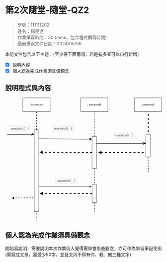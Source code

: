 # 第2次隨堂-隨堂-QZ2
>
>學號：111111202
><br />
>姓名：楊昆達
><br />
>作業撰寫時間：30 (mins，包含程式撰寫時間)
><br />
>最後撰寫文件日期：2024/05/06
>

本份文件包含以下主題：(至少需下面兩項，若是有多者可以自行新增)
- [x] 說明內容
- [x] 個人認為完成作業須具備觀念

## 說明程式與內容

<svg xmlns="http://www.w3.org/2000/svg" xmlns:xlink="http://www.w3.org/1999/xlink" version="1.1" width="688px" viewBox="-0.5 -0.5 688 542" content="&lt;mxfile&gt;&lt;diagram id=&quot;iX4cjey0tf3by5Qb36s0&quot; name=&quot;第1頁&quot;&gt;&lt;mxGraphModel dx=&quot;743&quot; dy=&quot;615&quot; grid=&quot;1&quot; gridSize=&quot;10&quot; guides=&quot;1&quot; tooltips=&quot;1&quot; connect=&quot;1&quot; arrows=&quot;1&quot; fold=&quot;1&quot; page=&quot;1&quot; pageScale=&quot;1&quot; pageWidth=&quot;827&quot; pageHeight=&quot;1169&quot; background=&quot;#ffffff&quot; math=&quot;0&quot; shadow=&quot;0&quot;&gt;&lt;root&gt;&lt;mxCell id=&quot;0&quot;/&gt;&lt;mxCell id=&quot;1&quot; parent=&quot;0&quot;/&gt;&lt;mxCell id=&quot;2&quot; value=&quot;&amp;lt;font color=&amp;quot;#000000&amp;quot;&amp;gt;; InstanceA&amp;lt;/font&amp;gt;&quot; style=&quot;rounded=0;whiteSpace=wrap;html=1;strokeColor=#000000;fillColor=#FFFFFF;&quot; vertex=&quot;1&quot; parent=&quot;1&quot;&gt;&lt;mxGeometry x=&quot;109&quot; y=&quot;60&quot; width=&quot;120&quot; height=&quot;60&quot; as=&quot;geometry&quot;/&gt;&lt;/mxCell&gt;&lt;mxCell id=&quot;3&quot; value=&quot;&amp;lt;font color=&amp;quot;#000000&amp;quot;&amp;gt;; InstanceB&amp;lt;/font&amp;gt;&quot; style=&quot;rounded=0;whiteSpace=wrap;html=1;strokeColor=#000000;fillColor=#FFFFFF;&quot; vertex=&quot;1&quot; parent=&quot;1&quot;&gt;&lt;mxGeometry x=&quot;363&quot; y=&quot;60&quot; width=&quot;120&quot; height=&quot;60&quot; as=&quot;geometry&quot;/&gt;&lt;/mxCell&gt;&lt;mxCell id=&quot;4&quot; value=&quot;&amp;lt;font color=&amp;quot;#000000&amp;quot;&amp;gt;; InstanceC&amp;lt;/font&amp;gt;&quot; style=&quot;rounded=0;whiteSpace=wrap;html=1;strokeColor=#000000;fillColor=#FFFFFF;&quot; vertex=&quot;1&quot; parent=&quot;1&quot;&gt;&lt;mxGeometry x=&quot;599&quot; y=&quot;60&quot; width=&quot;120&quot; height=&quot;60&quot; as=&quot;geometry&quot;/&gt;&lt;/mxCell&gt;&lt;mxCell id=&quot;5&quot; value=&quot;&quot; style=&quot;endArrow=none;dashed=1;html=1;strokeWidth=2;entryX=0.5;entryY=1;entryDx=0;entryDy=0;strokeColor=#000000;&quot; edge=&quot;1&quot; parent=&quot;1&quot; target=&quot;2&quot;&gt;&lt;mxGeometry width=&quot;50&quot; height=&quot;50&quot; relative=&quot;1&quot; as=&quot;geometry&quot;&gt;&lt;mxPoint x=&quot;169&quot; y=&quot;200&quot; as=&quot;sourcePoint&quot;/&gt;&lt;mxPoint x=&quot;159&quot; y=&quot;140&quot; as=&quot;targetPoint&quot;/&gt;&lt;/mxGeometry&gt;&lt;/mxCell&gt;&lt;mxCell id=&quot;6&quot; value=&quot;&quot; style=&quot;rounded=0;whiteSpace=wrap;html=1;strokeColor=#000000;fillColor=none;&quot; vertex=&quot;1&quot; parent=&quot;1&quot;&gt;&lt;mxGeometry x=&quot;159&quot; y=&quot;200&quot; width=&quot;20&quot; height=&quot;360&quot; as=&quot;geometry&quot;/&gt;&lt;/mxCell&gt;&lt;mxCell id=&quot;9&quot; value=&quot;operation1(&amp;amp;nbsp; &amp;amp;nbsp; )&quot; style=&quot;text;html=1;align=center;verticalAlign=middle;resizable=0;points=[];autosize=1;strokeColor=none;fillColor=#f5f5f5;fontColor=#333333;&quot; vertex=&quot;1&quot; parent=&quot;1&quot;&gt;&lt;mxGeometry x=&quot;45&quot; y=&quot;180&quot; width=&quot;100&quot; height=&quot;30&quot; as=&quot;geometry&quot;/&gt;&lt;/mxCell&gt;&lt;mxCell id=&quot;10&quot; value=&quot;&quot; style=&quot;edgeStyle=none;orthogonalLoop=1;jettySize=auto;html=1;strokeColor=#000000;fontColor=#000000;strokeWidth=2;&quot; edge=&quot;1&quot; parent=&quot;1&quot;&gt;&lt;mxGeometry width=&quot;80&quot; relative=&quot;1&quot; as=&quot;geometry&quot;&gt;&lt;mxPoint x=&quot;40&quot; y=&quot;220&quot; as=&quot;sourcePoint&quot;/&gt;&lt;mxPoint x=&quot;159&quot; y=&quot;220&quot; as=&quot;targetPoint&quot;/&gt;&lt;Array as=&quot;points&quot;/&gt;&lt;/mxGeometry&gt;&lt;/mxCell&gt;&lt;mxCell id=&quot;11&quot; value=&quot;operation2(&amp;amp;nbsp; &amp;amp;nbsp; )&quot; style=&quot;text;html=1;align=center;verticalAlign=middle;resizable=0;points=[];autosize=1;strokeColor=none;fillColor=#f5f5f5;fontColor=#333333;&quot; vertex=&quot;1&quot; parent=&quot;1&quot;&gt;&lt;mxGeometry x=&quot;235&quot; y=&quot;180&quot; width=&quot;100&quot; height=&quot;30&quot; as=&quot;geometry&quot;/&gt;&lt;/mxCell&gt;&lt;mxCell id=&quot;12&quot; value=&quot;&quot; style=&quot;edgeStyle=none;orthogonalLoop=1;jettySize=auto;html=1;strokeColor=#000000;fontColor=#000000;entryX=0;entryY=0.079;entryDx=0;entryDy=0;entryPerimeter=0;strokeWidth=2;&quot; edge=&quot;1&quot; parent=&quot;1&quot; target=&quot;13&quot;&gt;&lt;mxGeometry width=&quot;80&quot; relative=&quot;1&quot; as=&quot;geometry&quot;&gt;&lt;mxPoint x=&quot;179&quot; y=&quot;240&quot; as=&quot;sourcePoint&quot;/&gt;&lt;mxPoint x=&quot;400&quot; y=&quot;240&quot; as=&quot;targetPoint&quot;/&gt;&lt;Array as=&quot;points&quot;/&gt;&lt;/mxGeometry&gt;&lt;/mxCell&gt;&lt;mxCell id=&quot;22&quot; style=&quot;edgeStyle=none;html=1;entryX=1.15;entryY=0.275;entryDx=0;entryDy=0;entryPerimeter=0;strokeColor=#000000;fontColor=#000000;dashed=1;strokeWidth=3;&quot; edge=&quot;1&quot; parent=&quot;1&quot; source=&quot;13&quot; target=&quot;6&quot;&gt;&lt;mxGeometry relative=&quot;1&quot; as=&quot;geometry&quot;/&gt;&lt;/mxCell&gt;&lt;mxCell id=&quot;13&quot; value=&quot;&quot; style=&quot;rounded=0;whiteSpace=wrap;html=1;strokeColor=#000000;fillColor=none;&quot; vertex=&quot;1&quot; parent=&quot;1&quot;&gt;&lt;mxGeometry x=&quot;413&quot; y=&quot;230&quot; width=&quot;20&quot; height=&quot;140&quot; as=&quot;geometry&quot;/&gt;&lt;/mxCell&gt;&lt;mxCell id=&quot;24&quot; style=&quot;edgeStyle=none;html=1;entryX=1.2;entryY=0.778;entryDx=0;entryDy=0;entryPerimeter=0;dashed=1;strokeColor=#000000;fontColor=#000000;strokeWidth=3;&quot; edge=&quot;1&quot; parent=&quot;1&quot; source=&quot;14&quot; target=&quot;6&quot;&gt;&lt;mxGeometry relative=&quot;1&quot; as=&quot;geometry&quot;/&gt;&lt;/mxCell&gt;&lt;mxCell id=&quot;14&quot; value=&quot;&quot; style=&quot;rounded=0;whiteSpace=wrap;html=1;strokeColor=#000000;fillColor=none;&quot; vertex=&quot;1&quot; parent=&quot;1&quot;&gt;&lt;mxGeometry x=&quot;413&quot; y=&quot;440&quot; width=&quot;20&quot; height=&quot;80&quot; as=&quot;geometry&quot;/&gt;&lt;/mxCell&gt;&lt;mxCell id=&quot;15&quot; value=&quot;&quot; style=&quot;rounded=0;whiteSpace=wrap;html=1;strokeColor=#000000;fillColor=none;&quot; vertex=&quot;1&quot; parent=&quot;1&quot;&gt;&lt;mxGeometry x=&quot;649&quot; y=&quot;220&quot; width=&quot;20&quot; height=&quot;100&quot; as=&quot;geometry&quot;/&gt;&lt;/mxCell&gt;&lt;mxCell id=&quot;17&quot; value=&quot;&quot; style=&quot;endArrow=none;dashed=1;html=1;strokeColor=#000000;fontColor=#000000;exitX=0.5;exitY=0;exitDx=0;exitDy=0;strokeWidth=2;&quot; edge=&quot;1&quot; parent=&quot;1&quot; source=&quot;13&quot;&gt;&lt;mxGeometry width=&quot;50&quot; height=&quot;50&quot; relative=&quot;1&quot; as=&quot;geometry&quot;&gt;&lt;mxPoint x=&quot;422.5&quot; y=&quot;190&quot; as=&quot;sourcePoint&quot;/&gt;&lt;mxPoint x=&quot;422.5&quot; y=&quot;120&quot; as=&quot;targetPoint&quot;/&gt;&lt;/mxGeometry&gt;&lt;/mxCell&gt;&lt;mxCell id=&quot;23&quot; value=&quot;operation3(&amp;amp;nbsp; &amp;amp;nbsp; )&quot; style=&quot;text;html=1;align=center;verticalAlign=middle;resizable=0;points=[];autosize=1;strokeColor=none;fillColor=#f5f5f5;fontColor=#333333;&quot; vertex=&quot;1&quot; parent=&quot;1&quot;&gt;&lt;mxGeometry x=&quot;505&quot; y=&quot;210&quot; width=&quot;100&quot; height=&quot;30&quot; as=&quot;geometry&quot;/&gt;&lt;/mxCell&gt;&lt;mxCell id=&quot;25&quot; value=&quot;&quot; style=&quot;edgeStyle=none;orthogonalLoop=1;jettySize=auto;html=1;strokeColor=#000000;fontColor=#000000;entryX=-0.15;entryY=0.125;entryDx=0;entryDy=0;entryPerimeter=0;&quot; edge=&quot;1&quot; parent=&quot;1&quot; target=&quot;14&quot;&gt;&lt;mxGeometry width=&quot;80&quot; relative=&quot;1&quot; as=&quot;geometry&quot;&gt;&lt;mxPoint x=&quot;179&quot; y=&quot;450&quot; as=&quot;sourcePoint&quot;/&gt;&lt;mxPoint x=&quot;259&quot; y=&quot;450&quot; as=&quot;targetPoint&quot;/&gt;&lt;Array as=&quot;points&quot;/&gt;&lt;/mxGeometry&gt;&lt;/mxCell&gt;&lt;mxCell id=&quot;26&quot; value=&quot;operation4(&amp;amp;nbsp; &amp;amp;nbsp; )&quot; style=&quot;text;html=1;align=center;verticalAlign=middle;resizable=0;points=[];autosize=1;labelBackgroundColor=none;fillColor=#f5f5f5;fontColor=#333333;strokeColor=none;&quot; vertex=&quot;1&quot; parent=&quot;1&quot;&gt;&lt;mxGeometry x=&quot;250&quot; y=&quot;410&quot; width=&quot;100&quot; height=&quot;30&quot; as=&quot;geometry&quot;/&gt;&lt;/mxCell&gt;&lt;mxCell id=&quot;27&quot; value=&quot;&quot; style=&quot;edgeStyle=none;orthogonalLoop=1;jettySize=auto;html=1;strokeColor=#000000;fontColor=#000000;exitX=-0.2;exitY=0.831;exitDx=0;exitDy=0;exitPerimeter=0;dashed=1;strokeWidth=2;&quot; edge=&quot;1&quot; parent=&quot;1&quot; source=&quot;6&quot;&gt;&lt;mxGeometry width=&quot;80&quot; relative=&quot;1&quot; as=&quot;geometry&quot;&gt;&lt;mxPoint x=&quot;55&quot; y=&quot;500&quot; as=&quot;sourcePoint&quot;/&gt;&lt;mxPoint x=&quot;60&quot; y=&quot;500&quot; as=&quot;targetPoint&quot;/&gt;&lt;Array as=&quot;points&quot;/&gt;&lt;/mxGeometry&gt;&lt;/mxCell&gt;&lt;mxCell id=&quot;28&quot; value=&quot;&quot; style=&quot;edgeStyle=none;orthogonalLoop=1;jettySize=auto;html=1;dashed=1;strokeColor=#000000;fontColor=#000000;endArrow=none;endFill=0;exitX=0.5;exitY=1;exitDx=0;exitDy=0;&quot; edge=&quot;1&quot; parent=&quot;1&quot; source=&quot;6&quot;&gt;&lt;mxGeometry width=&quot;80&quot; relative=&quot;1&quot; as=&quot;geometry&quot;&gt;&lt;mxPoint x=&quot;129&quot; y=&quot;580&quot; as=&quot;sourcePoint&quot;/&gt;&lt;mxPoint x=&quot;169&quot; y=&quot;600&quot; as=&quot;targetPoint&quot;/&gt;&lt;Array as=&quot;points&quot;/&gt;&lt;/mxGeometry&gt;&lt;/mxCell&gt;&lt;mxCell id=&quot;33&quot; value=&quot;&quot; style=&quot;edgeStyle=none;orthogonalLoop=1;jettySize=auto;html=1;strokeColor=#000000;strokeWidth=2;fontColor=#000000;endArrow=classic;endFill=1;&quot; edge=&quot;1&quot; parent=&quot;1&quot;&gt;&lt;mxGeometry width=&quot;80&quot; relative=&quot;1&quot; as=&quot;geometry&quot;&gt;&lt;mxPoint x=&quot;433&quot; y=&quot;260&quot; as=&quot;sourcePoint&quot;/&gt;&lt;mxPoint x=&quot;650&quot; y=&quot;260&quot; as=&quot;targetPoint&quot;/&gt;&lt;Array as=&quot;points&quot;/&gt;&lt;/mxGeometry&gt;&lt;/mxCell&gt;&lt;mxCell id=&quot;34&quot; value=&quot;&quot; style=&quot;edgeStyle=none;orthogonalLoop=1;jettySize=auto;html=1;strokeColor=#000000;strokeWidth=3;fontColor=#000000;endArrow=classic;endFill=1;dashed=1;&quot; edge=&quot;1&quot; parent=&quot;1&quot;&gt;&lt;mxGeometry width=&quot;80&quot; relative=&quot;1&quot; as=&quot;geometry&quot;&gt;&lt;mxPoint x=&quot;640&quot; y=&quot;300&quot; as=&quot;sourcePoint&quot;/&gt;&lt;mxPoint x=&quot;440&quot; y=&quot;300&quot; as=&quot;targetPoint&quot;/&gt;&lt;Array as=&quot;points&quot;&gt;&lt;mxPoint x=&quot;540&quot; y=&quot;300&quot;/&gt;&lt;/Array&gt;&lt;/mxGeometry&gt;&lt;/mxCell&gt;&lt;mxCell id=&quot;35&quot; value=&quot;&quot; style=&quot;edgeStyle=none;orthogonalLoop=1;jettySize=auto;html=1;strokeColor=#000000;strokeWidth=2;fontColor=#000000;endArrow=none;endFill=0;exitX=0.5;exitY=1;exitDx=0;exitDy=0;dashed=1;&quot; edge=&quot;1&quot; parent=&quot;1&quot; source=&quot;15&quot;&gt;&lt;mxGeometry width=&quot;80&quot; relative=&quot;1&quot; as=&quot;geometry&quot;&gt;&lt;mxPoint x=&quot;619&quot; y=&quot;340&quot; as=&quot;sourcePoint&quot;/&gt;&lt;mxPoint x=&quot;660&quot; y=&quot;390&quot; as=&quot;targetPoint&quot;/&gt;&lt;Array as=&quot;points&quot;/&gt;&lt;/mxGeometry&gt;&lt;/mxCell&gt;&lt;mxCell id=&quot;36&quot; value=&quot;&quot; style=&quot;edgeStyle=none;orthogonalLoop=1;jettySize=auto;html=1;dashed=1;strokeColor=#000000;strokeWidth=2;fontColor=#000000;endArrow=none;endFill=0;exitX=0.5;exitY=1;exitDx=0;exitDy=0;entryX=0.5;entryY=0;entryDx=0;entryDy=0;&quot; edge=&quot;1&quot; parent=&quot;1&quot; source=&quot;13&quot; target=&quot;14&quot;&gt;&lt;mxGeometry width=&quot;80&quot; relative=&quot;1&quot; as=&quot;geometry&quot;&gt;&lt;mxPoint x=&quot;390&quot; y=&quot;379.5&quot; as=&quot;sourcePoint&quot;/&gt;&lt;mxPoint x=&quot;470&quot; y=&quot;379.5&quot; as=&quot;targetPoint&quot;/&gt;&lt;Array as=&quot;points&quot;/&gt;&lt;/mxGeometry&gt;&lt;/mxCell&gt;&lt;mxCell id=&quot;37&quot; value=&quot;&quot; style=&quot;edgeStyle=none;orthogonalLoop=1;jettySize=auto;html=1;dashed=1;strokeColor=#000000;strokeWidth=2;fontColor=#000000;endArrow=none;endFill=0;exitX=0.5;exitY=1;exitDx=0;exitDy=0;&quot; edge=&quot;1&quot; parent=&quot;1&quot; source=&quot;14&quot;&gt;&lt;mxGeometry width=&quot;80&quot; relative=&quot;1&quot; as=&quot;geometry&quot;&gt;&lt;mxPoint x=&quot;410&quot; y=&quot;540&quot; as=&quot;sourcePoint&quot;/&gt;&lt;mxPoint x=&quot;423&quot; y=&quot;570&quot; as=&quot;targetPoint&quot;/&gt;&lt;Array as=&quot;points&quot;/&gt;&lt;/mxGeometry&gt;&lt;/mxCell&gt;&lt;mxCell id=&quot;38&quot; value=&quot;&quot; style=&quot;edgeStyle=none;orthogonalLoop=1;jettySize=auto;html=1;dashed=1;strokeColor=#000000;strokeWidth=3;fontColor=#000000;endArrow=none;endFill=0;&quot; edge=&quot;1&quot; parent=&quot;1&quot;&gt;&lt;mxGeometry width=&quot;80&quot; relative=&quot;1&quot; as=&quot;geometry&quot;&gt;&lt;mxPoint x=&quot;660&quot; y=&quot;130&quot; as=&quot;sourcePoint&quot;/&gt;&lt;mxPoint x=&quot;660&quot; y=&quot;220&quot; as=&quot;targetPoint&quot;/&gt;&lt;Array as=&quot;points&quot;/&gt;&lt;/mxGeometry&gt;&lt;/mxCell&gt;&lt;/root&gt;&lt;/mxGraphModel&gt;&lt;/diagram&gt;&lt;/mxfile&gt;" onclick="(function(svg){var src=window.event.target||window.event.srcElement;while (src!=null&amp;&amp;src.nodeName.toLowerCase()!='a'){src=src.parentNode;}if(src==null){if(svg.wnd!=null&amp;&amp;!svg.wnd.closed){svg.wnd.focus();}else{var r=function(evt){if(evt.data=='ready'&amp;&amp;evt.source==svg.wnd){svg.wnd.postMessage(decodeURIComponent(svg.getAttribute('content')),'*');window.removeEventListener('message',r);}};window.addEventListener('message',r);svg.wnd=window.open('https://viewer.diagrams.net/?client=1&amp;page=0&amp;edit=_blank');}}})(this);" style="cursor:pointer;max-width:100%;max-height:542px;"><defs/><g><rect x="77" y="0" width="120" height="60" fill="#ffffff" stroke="#000000" pointer-events="all"/><g transform="translate(-0.5 -0.5)"><switch><foreignObject pointer-events="none" width="100%" height="100%" requiredFeatures="http://www.w3.org/TR/SVG11/feature#Extensibility" style="overflow: visible; text-align: left;"><div xmlns="http://www.w3.org/1999/xhtml" style="display: flex; align-items: unsafe center; justify-content: unsafe center; width: 118px; height: 1px; padding-top: 30px; margin-left: 78px;"><div data-drawio-colors="color: rgb(0, 0, 0); " style="box-sizing: border-box; font-size: 0px; text-align: center;"><div style="display: inline-block; font-size: 12px; font-family: Helvetica; color: rgb(0, 0, 0); line-height: 1.2; pointer-events: all; white-space: normal; overflow-wrap: normal;"><font color="#000000">; InstanceA</font></div></div></div></foreignObject><text x="137" y="34" fill="rgb(0, 0, 0)" font-family="Helvetica" font-size="12px" text-anchor="middle">; InstanceA</text></switch></g><rect x="331" y="0" width="120" height="60" fill="#ffffff" stroke="#000000" pointer-events="all"/><g transform="translate(-0.5 -0.5)"><switch><foreignObject pointer-events="none" width="100%" height="100%" requiredFeatures="http://www.w3.org/TR/SVG11/feature#Extensibility" style="overflow: visible; text-align: left;"><div xmlns="http://www.w3.org/1999/xhtml" style="display: flex; align-items: unsafe center; justify-content: unsafe center; width: 118px; height: 1px; padding-top: 30px; margin-left: 332px;"><div data-drawio-colors="color: rgb(0, 0, 0); " style="box-sizing: border-box; font-size: 0px; text-align: center;"><div style="display: inline-block; font-size: 12px; font-family: Helvetica; color: rgb(0, 0, 0); line-height: 1.2; pointer-events: all; white-space: normal; overflow-wrap: normal;"><font color="#000000">; InstanceB</font></div></div></div></foreignObject><text x="391" y="34" fill="rgb(0, 0, 0)" font-family="Helvetica" font-size="12px" text-anchor="middle">; InstanceB</text></switch></g><rect x="567" y="0" width="120" height="60" fill="#ffffff" stroke="#000000" pointer-events="all"/><g transform="translate(-0.5 -0.5)"><switch><foreignObject pointer-events="none" width="100%" height="100%" requiredFeatures="http://www.w3.org/TR/SVG11/feature#Extensibility" style="overflow: visible; text-align: left;"><div xmlns="http://www.w3.org/1999/xhtml" style="display: flex; align-items: unsafe center; justify-content: unsafe center; width: 118px; height: 1px; padding-top: 30px; margin-left: 568px;"><div data-drawio-colors="color: rgb(0, 0, 0); " style="box-sizing: border-box; font-size: 0px; text-align: center;"><div style="display: inline-block; font-size: 12px; font-family: Helvetica; color: rgb(0, 0, 0); line-height: 1.2; pointer-events: all; white-space: normal; overflow-wrap: normal;"><font color="#000000">; InstanceC</font></div></div></div></foreignObject><text x="627" y="34" fill="rgb(0, 0, 0)" font-family="Helvetica" font-size="12px" text-anchor="middle">; InstanceC</text></switch></g><path d="M 137 140 L 137 60" fill="none" stroke="#000000" stroke-width="2" stroke-miterlimit="10" stroke-dasharray="6 6" pointer-events="stroke"/><rect x="127" y="140" width="20" height="360" fill="none" stroke="#000000" pointer-events="all"/><rect x="13" y="120" width="100" height="30" fill="#f5f5f5" stroke="none" pointer-events="all"/><g transform="translate(-0.5 -0.5)"><switch><foreignObject pointer-events="none" width="100%" height="100%" requiredFeatures="http://www.w3.org/TR/SVG11/feature#Extensibility" style="overflow: visible; text-align: left;"><div xmlns="http://www.w3.org/1999/xhtml" style="display: flex; align-items: unsafe center; justify-content: unsafe center; width: 1px; height: 1px; padding-top: 135px; margin-left: 63px;"><div data-drawio-colors="color: #333333; " style="box-sizing: border-box; font-size: 0px; text-align: center;"><div style="display: inline-block; font-size: 12px; font-family: Helvetica; color: rgb(51, 51, 51); line-height: 1.2; pointer-events: all; white-space: nowrap;">operation1(    )</div></div></div></foreignObject><text x="63" y="139" fill="#333333" font-family="Helvetica" font-size="12px" text-anchor="middle">operation1(    )</text></switch></g><path d="M 8 160 L 118.76 160" fill="none" stroke="#000000" stroke-width="2" stroke-miterlimit="10" pointer-events="stroke"/><path d="M 124.76 160 L 116.76 164 L 118.76 160 L 116.76 156 Z" fill="#000000" stroke="#000000" stroke-width="2" stroke-miterlimit="10" pointer-events="all"/><rect x="203" y="120" width="100" height="30" fill="#f5f5f5" stroke="none" pointer-events="all"/><g transform="translate(-0.5 -0.5)"><switch><foreignObject pointer-events="none" width="100%" height="100%" requiredFeatures="http://www.w3.org/TR/SVG11/feature#Extensibility" style="overflow: visible; text-align: left;"><div xmlns="http://www.w3.org/1999/xhtml" style="display: flex; align-items: unsafe center; justify-content: unsafe center; width: 1px; height: 1px; padding-top: 135px; margin-left: 253px;"><div data-drawio-colors="color: #333333; " style="box-sizing: border-box; font-size: 0px; text-align: center;"><div style="display: inline-block; font-size: 12px; font-family: Helvetica; color: rgb(51, 51, 51); line-height: 1.2; pointer-events: all; white-space: nowrap;">operation2(    )</div></div></div></foreignObject><text x="253" y="139" fill="#333333" font-family="Helvetica" font-size="12px" text-anchor="middle">operation2(    )</text></switch></g><path d="M 147 180 L 372.76 181.02" fill="none" stroke="#000000" stroke-width="2" stroke-miterlimit="10" pointer-events="stroke"/><path d="M 378.76 181.05 L 370.75 185.01 L 372.76 181.02 L 370.78 177.01 Z" fill="#000000" stroke="#000000" stroke-width="2" stroke-miterlimit="10" pointer-events="all"/><path d="M 381 239.96 L 160.1 239.04" fill="none" stroke="#000000" stroke-width="3" stroke-miterlimit="10" stroke-dasharray="9 9" pointer-events="stroke"/><path d="M 153.35 239.01 L 162.37 234.55 L 160.1 239.04 L 162.34 243.55 Z" fill="#000000" stroke="#000000" stroke-width="3" stroke-miterlimit="10" pointer-events="all"/><rect x="381" y="170" width="20" height="140" fill="none" stroke="#000000" pointer-events="all"/><path d="M 381 420 L 161.1 420.08" fill="none" stroke="#000000" stroke-width="3" stroke-miterlimit="10" stroke-dasharray="9 9" pointer-events="stroke"/><path d="M 154.35 420.08 L 163.35 415.58 L 161.1 420.08 L 163.36 424.58 Z" fill="#000000" stroke="#000000" stroke-width="3" stroke-miterlimit="10" pointer-events="all"/><rect x="381" y="380" width="20" height="80" fill="none" stroke="#000000" pointer-events="all"/><rect x="617" y="160" width="20" height="100" fill="none" stroke="#000000" pointer-events="all"/><path d="M 391 170 L 390.5 60" fill="none" stroke="#000000" stroke-width="2" stroke-miterlimit="10" stroke-dasharray="6 6" pointer-events="stroke"/><rect x="473" y="150" width="100" height="30" fill="#f5f5f5" stroke="none" pointer-events="all"/><g transform="translate(-0.5 -0.5)"><switch><foreignObject pointer-events="none" width="100%" height="100%" requiredFeatures="http://www.w3.org/TR/SVG11/feature#Extensibility" style="overflow: visible; text-align: left;"><div xmlns="http://www.w3.org/1999/xhtml" style="display: flex; align-items: unsafe center; justify-content: unsafe center; width: 1px; height: 1px; padding-top: 165px; margin-left: 523px;"><div data-drawio-colors="color: #333333; " style="box-sizing: border-box; font-size: 0px; text-align: center;"><div style="display: inline-block; font-size: 12px; font-family: Helvetica; color: rgb(51, 51, 51); line-height: 1.2; pointer-events: all; white-space: nowrap;">operation3(    )</div></div></div></foreignObject><text x="523" y="169" fill="#333333" font-family="Helvetica" font-size="12px" text-anchor="middle">operation3(    )</text></switch></g><path d="M 147 390 L 371.63 390" fill="none" stroke="#000000" stroke-miterlimit="10" pointer-events="stroke"/><path d="M 376.88 390 L 369.88 393.5 L 371.63 390 L 369.88 386.5 Z" fill="#000000" stroke="#000000" stroke-miterlimit="10" pointer-events="all"/><rect x="218" y="350" width="100" height="30" fill="#f5f5f5" stroke="none" pointer-events="all"/><g transform="translate(-0.5 -0.5)"><switch><foreignObject pointer-events="none" width="100%" height="100%" requiredFeatures="http://www.w3.org/TR/SVG11/feature#Extensibility" style="overflow: visible; text-align: left;"><div xmlns="http://www.w3.org/1999/xhtml" style="display: flex; align-items: unsafe center; justify-content: unsafe center; width: 1px; height: 1px; padding-top: 365px; margin-left: 268px;"><div data-drawio-colors="color: #333333; " style="box-sizing: border-box; font-size: 0px; text-align: center;"><div style="display: inline-block; font-size: 12px; font-family: Helvetica; color: rgb(51, 51, 51); line-height: 1.2; pointer-events: all; white-space: nowrap;">operation4(    )</div></div></div></foreignObject><text x="268" y="369" fill="#333333" font-family="Helvetica" font-size="12px" text-anchor="middle">operation4(    )</text></switch></g><path d="M 123 439.16 L 36.24 439.93" fill="none" stroke="#000000" stroke-width="2" stroke-miterlimit="10" stroke-dasharray="6 6" pointer-events="stroke"/><path d="M 30.24 439.98 L 38.2 435.91 L 36.24 439.93 L 38.27 443.91 Z" fill="#000000" stroke="#000000" stroke-width="2" stroke-miterlimit="10" pointer-events="all"/><path d="M 137 500 L 137 540" fill="none" stroke="#000000" stroke-miterlimit="10" stroke-dasharray="3 3" pointer-events="stroke"/><path d="M 401 200 L 609.76 200" fill="none" stroke="#000000" stroke-width="2" stroke-miterlimit="10" pointer-events="stroke"/><path d="M 615.76 200 L 607.76 204 L 609.76 200 L 607.76 196 Z" fill="#000000" stroke="#000000" stroke-width="2" stroke-miterlimit="10" pointer-events="all"/><path d="M 608 240 L 518 240 Q 508 240 498 240 L 418.1 240" fill="none" stroke="#000000" stroke-width="3" stroke-miterlimit="10" stroke-dasharray="9 9" pointer-events="stroke"/><path d="M 411.35 240 L 420.35 235.5 L 418.1 240 L 420.35 244.5 Z" fill="#000000" stroke="#000000" stroke-width="3" stroke-miterlimit="10" pointer-events="all"/><path d="M 627 260 L 628 330" fill="none" stroke="#000000" stroke-width="2" stroke-miterlimit="10" stroke-dasharray="6 6" pointer-events="stroke"/><path d="M 391 310 L 391 380" fill="none" stroke="#000000" stroke-width="2" stroke-miterlimit="10" stroke-dasharray="6 6" pointer-events="stroke"/><path d="M 391 460 L 391 510" fill="none" stroke="#000000" stroke-width="2" stroke-miterlimit="10" stroke-dasharray="6 6" pointer-events="stroke"/><path d="M 628 70 L 628 160" fill="none" stroke="#000000" stroke-width="3" stroke-miterlimit="10" stroke-dasharray="9 9" pointer-events="stroke"/></g><switch><g requiredFeatures="http://www.w3.org/TR/SVG11/feature#Extensibility"/><a transform="translate(0,-5)" xlink:href="https://www.diagrams.net/doc/faq/svg-export-text-problems" target="_blank"><text text-anchor="middle" font-size="10px" x="50%" y="100%">Text is not SVG - cannot display</text></a></switch></svg>

## 個人認為完成作業須具備觀念

開始寫說明，需要說明本次作業個人覺得需學會那些觀念，亦可作為學習筆記使用 (需寫成文章，需最少50字，並且文內不得有你、我、他三種文字)